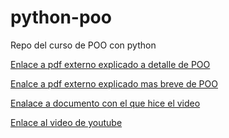 # python-poo
Repo del curso de POO con python

[Enlace a pdf externo explicado a detalle de POO](https://repositorio.grial.eu/bitstream/grial/353/1/DClase.pdf)

[Enalce a pdf externo explicado mas breve de POO](http://elvex.ugr.es/decsai/java/pdf/3c-relaciones.pdf)

[Enalace a documento con el que hice el video]()

[Enlace al video de youtube]()